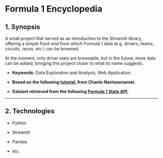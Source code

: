 # Formula 1 Encyclopedia

## 1. Synopsis

A small project that served as an introduction to the Streamlit library, offering a simple front-end from which Formula 1 data (e.g. drivers, teams, circuits, races, etc.) can be browsed.

At the moment, only driver stats are browsable, but in the future, more data can be added, bringing this project closer to what its name suggests.

- **Keywords:** Data Exploration and Analysis, Web Application.

* **Based on the following [tutorial](https://youtu.be/JwSS70SZdyM?t=1784), from Chanin Nantasenamat.**

- **Dataset retrieved from the following [Formula 1 Stats API](https://documenter.getpostman.com/view/11586746/SztEa7bL).**

---

## 2. Technologies

- Python

* Streamlit

- Pandas

* etc.
